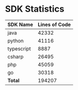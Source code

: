 # SDK Statistics

| SDK Name | Lines of Code |
| -------- | ------------- |
| java | 42332 |
| python | 41116 |
| typescript | 8887 |
| csharp | 26495 |
| php | 45059 |
| go | 30318 |
| **Total** | 194207 |
